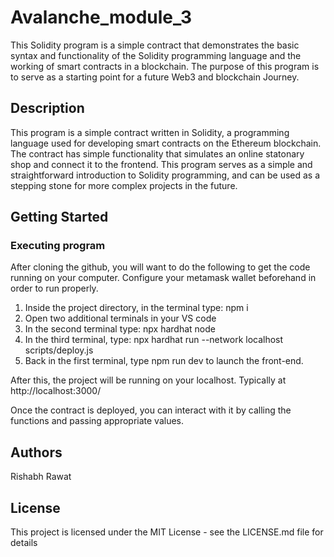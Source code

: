 # Avalanche_module_3
This Solidity program is a simple contract that demonstrates the basic syntax and functionality of the Solidity programming language and the working of smart contracts in a blockchain. The purpose of this program is to serve as a starting point for a future Web3 and blockchain Journey.

## Description

This program is a simple contract written in Solidity, a programming language used for developing smart contracts on the Ethereum blockchain. The contract has simple functionality that simulates an online statonary shop and connect it to the frontend. This program serves as a simple and straightforward introduction to Solidity programming, and can be used as a stepping stone for more complex projects in the future.

## Getting Started

### Executing program

After cloning the github, you will want to do the following to get the code running on your computer.
Configure your metamask wallet beforehand in order to run properly.

1. Inside the project directory, in the terminal type: npm i
2. Open two additional terminals in your VS code
3. In the second terminal type: npx hardhat node
4. In the third terminal, type: npx hardhat run --network localhost scripts/deploy.js
5. Back in the first terminal, type npm run dev to launch the front-end.

After this, the project will be running on your localhost. 
Typically at http://localhost:3000/

Once the contract is deployed, you can interact with it by calling the functions and passing appropriate values.
## Authors

Rishabh Rawat


## License

This project is licensed under the MIT License - see the LICENSE.md file for details
